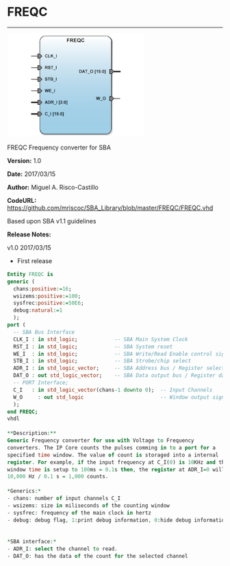 # **FREQC**
- - - 
![](image.png)   

FREQC Frequency converter for SBA

**Version:** 1.0  

**Date:** 2017/03/15  

**Author:** Miguel A. Risco-Castillo  

**CodeURL:** https://github.com/mriscoc/SBA_Library/blob/master/FREQC/FREQC.vhd  

Based upon SBA v1.1 guidelines

**Release Notes:**

v1.0 2017/03/15
- First release
 

```vhdl
Entity FREQC is
generic (
  chans:positive:=16;
  wsizems:positive:=100;
  sysfrec:positive:=50E6;
  debug:natural:=1
  );
port (
  -- SBA Bus Interface
  CLK_I : in std_logic;            -- SBA Main System Clock
  RST_I : in std_logic;            -- SBA System reset
  WE_I  : in std_logic;            -- SBA Write/Read Enable control signal
  STB_I : in std_logic;            -- SBA Strobe/chip select
  ADR_I : in std_logic_vector;     -- SBA Address bus / Register select
  DAT_O : out std_logic_vector;    -- SBA Data output bus / Register data
  -- PORT Interface;
  C_I   : in std_logic_vector(chans-1 downto 0);  -- Input Channels
  W_O	  : out std_logic	                      -- Window output signal
  );
end FREQC; 
vhdl

**Description:**
Generic Frequency converter for use with Voltage to Frequency
converters. The IP Core counts the pulses comming in to a port for a
specified time window. The value of count is storaged into a internal
register. For example, if the input frequency at C_I(0) is 10KHz and the
window time is setup to 100ms = 0.1s then, the register at ADR_I=0 will have
10,000 Hz / 0.1 s = 1,000 counts.

*Generics:*
- chans: number of input channels C_I
- wsizems: size in miliseconds of the counting window
- sysfrec: frequency of the main clock in hertz
- debug: debug flag, 1:print debug information, 0:hide debug information


*SBA interface:*
- ADR_I: select the channel to read.
- DAT_O: has the data of the count for the selected channel
